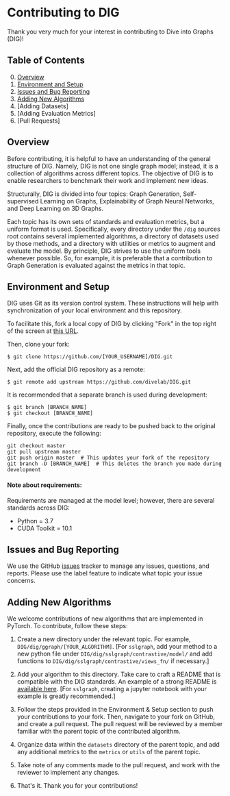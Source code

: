 # Contributing to DIG

Thank you very much for your interest in contributing to Dive into Graphs (DIG)!

## Table of Contents

0. [Overview](#overview)
1. [Environment and Setup](#environment-and-setup)
2. [Issues and Bug Reporting](#issues-and-bug-reporting)
3. [Adding New Algorithms](#adding-new-algorithms)
4. [Adding Datasets]
5. [Adding Evaluation Metrics]
6. [Pull Requests]

## Overview

Before contributing, it is helpful to have an understanding of the general structure of DIG. Namely, DIG is not one single graph model; instead, it is a collection of algorithms across different topics. The objective of DIG is to enable researchers to benchmark their work and implement new ideas.

Structurally, DIG is divided into four topics: Graph Generation, Self-supervised Learning on Graphs, Explainability of Graph Neural Networks, and Deep Learning on 3D Graphs.

Each topic has its own sets of standards and evaluation metrics, but a uniform format is used. Specifically, every directory under the `/dig` sources root contains several implemented algorithms, a directory of datasets used by those methods, and a directory with utilities or metrics to augment and evaluate the model. By principle, DIG strives to use the uniform tools whenever possible. So, for example, it is preferable that a contribution to Graph Generation is evaluated against the metrics in that topic.

## Environment and Setup

DIG uses Git as its version control system. These instructions will help with synchronization of your local environment and this repository.

To facilitate this, fork a local copy of DIG by clicking "Fork" in the top right of the screen at [this URL](https://github.com/divelab/DIG).

Then, clone your fork:

```
$ git clone https://github.com/[YOUR_USERNAME]/DIG.git
```

Next, add the official DIG repository as a remote:

```
$ git remote add upstream https://github.com/divelab/DIG.git
```

It is recommended that a separate branch is used during development:

```
$ git branch [BRANCH_NAME]
$ git checkout [BRANCH_NAME]
```

Finally, once the contributions are ready to be pushed back to the original repository, execute the following:

```
git checkout master
git pull upstream master
git push origin master  # This updates your fork of the repository
git branch -D [BRANCH_NAME]  # This deletes the branch you made during development
```

#### Note about requirements:

Requirements are managed at the model level; however, there are several standards across DIG:

* Python = 3.7
* CUDA Toolkit = 10.1

## Issues and Bug Reporting

We use the GitHub [issues](https://github.com/divelab/DIG/issues) tracker to manage any issues, questions, and reports. Please use the label feature to indicate what topic your issue concerns.

## Adding New Algorithms

We welcome contributions of new algorithms that are implemented in PyTorch. To contribute, follow these steps:

1. Create a new directory under the relevant topic. For example, `DIG/dig/ggraph/[YOUR_ALGORITHM]`. [For `sslgraph`, add your method to a new python file under `DIG/dig/sslgraph/contrastive/model/` and add functions to `DIG/dig/sslgraph/contrastive/views_fn/` if necessary.]

2. Add your algorithm to this directory. Take care to craft a README that is compatible with the DIG standards. An example of a strong README is [available here](https://github.com/divelab/DIG/blob/main/dig/ggraph/GraphEBM/README.md). [For `sslgraph`, creating a jupyter notebook with your example is greatly recommended.]

3. Follow the steps provided in the Environment & Setup section to push your contributions to your fork. Then, navigate to your fork on GitHub, and create a pull request. The pull request will be reviewed by a member familiar with the parent topic of the contributed algorithm.

4. Organize data within the `datasets` directory of the parent topic, and add any additional metrics to the `metrics` or `utils` of the parent topic.

5. Take note of any comments made to the pull request, and work with the reviewer to implement any changes.

6. That's it. Thank you for your contributions!

